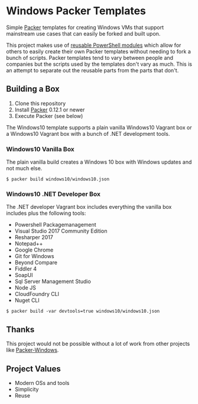 # Windows Packer Templates

Simple [Packer](https://packer.io) templates for creating Windows VMs that support mainstream use cases that can easily be forked and built upon. 

This project makes use of [reusable PowerShell modules](https://github.com/windowsbox/powershellmodules) which allow for others to easily create their own Packer templates without needing to fork a bunch of scripts. Packer templates tend to vary between people and companies but the scripts used by the templates don't vary as much. This is an attempt to separate out the reusable parts from the parts that don't.

## Building a Box

1. Clone this repository
2. Install [Packer](http://packer.io) 0.12.1 or newer
3. Execute Packer (see below)

The Windows10 template supports a plain vanilla Windows10 Vagrant box or a Windows10 Vagrant box with a bunch of .NET development tools.

### Windows10 Vanilla Box

The plain vanilla build creates a Windows 10 box with Windows updates and not much else.
```
$ packer build windows10/windows10.json
```

### Windows10 .NET Developer Box

The .NET developer Vagrant box includes everything the vanilla box includes plus the following tools:
- Powershell Packagemanagement
- Visual Studio 2017 Community Edition
- Resharper 2017
- Notepad++
- Google Chrome
- Git for Windows
- Beyond Compare
- Fiddler 4
- SoapUI
- Sql Server Management Studio
- Node JS
- CloudFoundry CLI
- Nuget CLI 

```
$ packer build -var devtools=true windows10/windows10.json
```

## Thanks

This project would not be possible without a lot of work from other projects like [Packer-Windows](https://github.com/joefitzgerald/packer-windows).

## Project Values

- Modern OSs and tools
- Simplicity
- Reuse
